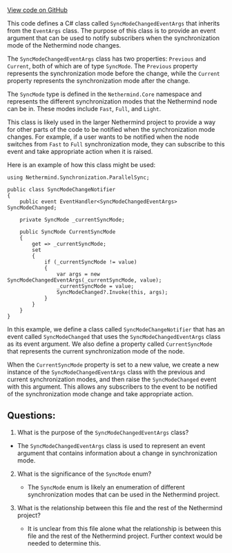 [View code on GitHub](https://github.com/NethermindEth/nethermind/src/Nethermind/Nethermind.Synchronization/ParallelSync/SyncModeChangedEventArgs.cs)

This code defines a C# class called `SyncModeChangedEventArgs` that inherits from the `EventArgs` class. The purpose of this class is to provide an event argument that can be used to notify subscribers when the synchronization mode of the Nethermind node changes.

The `SyncModeChangedEventArgs` class has two properties: `Previous` and `Current`, both of which are of type `SyncMode`. The `Previous` property represents the synchronization mode before the change, while the `Current` property represents the synchronization mode after the change.

The `SyncMode` type is defined in the `Nethermind.Core` namespace and represents the different synchronization modes that the Nethermind node can be in. These modes include `Fast`, `Full`, and `Light`.

This class is likely used in the larger Nethermind project to provide a way for other parts of the code to be notified when the synchronization mode changes. For example, if a user wants to be notified when the node switches from `Fast` to `Full` synchronization mode, they can subscribe to this event and take appropriate action when it is raised.

Here is an example of how this class might be used:

```
using Nethermind.Synchronization.ParallelSync;

public class SyncModeChangeNotifier
{
    public event EventHandler<SyncModeChangedEventArgs> SyncModeChanged;

    private SyncMode _currentSyncMode;

    public SyncMode CurrentSyncMode
    {
        get => _currentSyncMode;
        set
        {
            if (_currentSyncMode != value)
            {
                var args = new SyncModeChangedEventArgs(_currentSyncMode, value);
                _currentSyncMode = value;
                SyncModeChanged?.Invoke(this, args);
            }
        }
    }
}
```

In this example, we define a class called `SyncModeChangeNotifier` that has an event called `SyncModeChanged` that uses the `SyncModeChangedEventArgs` class as its event argument. We also define a property called `CurrentSyncMode` that represents the current synchronization mode of the node.

When the `CurrentSyncMode` property is set to a new value, we create a new instance of the `SyncModeChangedEventArgs` class with the previous and current synchronization modes, and then raise the `SyncModeChanged` event with this argument. This allows any subscribers to the event to be notified of the synchronization mode change and take appropriate action.
## Questions: 
 1. What is the purpose of the `SyncModeChangedEventArgs` class?
   - The `SyncModeChangedEventArgs` class is used to represent an event argument that contains information about a change in synchronization mode.

2. What is the significance of the `SyncMode` enum?
   - The `SyncMode` enum is likely an enumeration of different synchronization modes that can be used in the Nethermind project.

3. What is the relationship between this file and the rest of the Nethermind project?
   - It is unclear from this file alone what the relationship is between this file and the rest of the Nethermind project. Further context would be needed to determine this.